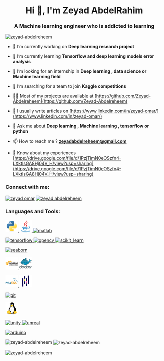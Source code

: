 <h1 align="center">Hi 👋, I'm Zeyad AbdelRahim</h1>
<h3 align="center">A Machine learning engineer who is addicted to learning</h3>

<p align="left"> <img src="https://komarev.com/ghpvc/?username=zeyad-abdelreheem&label=Profile%20views&color=0e75b6&style=flat" alt="zeyad-abdelreheem" /> </p>

- 🔭 I’m currently working on **Deep learning research project**

- 🌱 I’m currently learning **Tensorflow and deep learning models error analysis**

- 👯 I’m looking for an internship in **Deep learning , data science or Machine learning field**

- 🤝 I’m searching for a team to join **Kaggle competitions**

- 👨‍💻 Most of my projects are available at [https://github.com/Zeyad-Abdelreheem](https://github.com/Zeyad-Abdelreheem)

- 📝 I usually write articles on [https://www.linkedin.com/in/zeyad-omar/](https://www.linkedin.com/in/zeyad-omar/)

- 💬 Ask me about **Deep learning , Machine learning , tensorflow or python**

- 📫 How to reach me ? **zeyadabdelreheem@gmail.com**

- 📄 Know about my experiences [https://drive.google.com/file/d/1PzjTimN0eOSzfn4-LXktIsGA8Hj04V_H/view?usp=sharing](https://drive.google.com/file/d/1PzjTimN0eOSzfn4-LXktIsGA8Hj04V_H/view?usp=sharing)

<h3 align="left">Connect with me:</h3>
<p align="left">
<a href="https://linkedin.com/in/zeyad omar" target="blank"><img align="center" src="https://raw.githubusercontent.com/rahuldkjain/github-profile-readme-generator/master/src/images/icons/Social/linked-in-alt.svg" alt="zeyad omar" height="30" width="40" /></a>
<a href="https://kaggle.com/zeyad abdelreheem" target="blank"><img align="center" src="https://raw.githubusercontent.com/rahuldkjain/github-profile-readme-generator/master/src/images/icons/Social/kaggle.svg" alt="zeyad abdelreheem" height="30" width="40" /></a>
</p>

<h3 align="left">Languages and Tools:</h3>
<p align="left">

<a href="https://www.python.org" target="_blank" rel="noreferrer"> <img src="https://raw.githubusercontent.com/devicons/devicon/master/icons/python/python-original.svg" alt="python" width="40" height="40"/> </a><a href="https://www.java.com" target="_blank" rel="noreferrer"> <img src="https://raw.githubusercontent.com/devicons/devicon/master/icons/java/java-original.svg" alt="java" width="40" height="40"/> </a><a href="https://www.mathworks.com/" target="_blank" rel="noreferrer"> <img src="https://upload.wikimedia.org/wikipedia/commons/2/21/Matlab_Logo.png" alt="matlab" width="40" height="40"/> </a>

<a href="https://www.tensorflow.org" target="_blank" rel="noreferrer"> <img src="https://www.vectorlogo.zone/logos/tensorflow/tensorflow-icon.svg" alt="tensorflow" width="40" height="40"/> </a><a href="https://opencv.org/" target="_blank" rel="noreferrer"> <img src="https://www.vectorlogo.zone/logos/opencv/opencv-icon.svg" alt="opencv" width="40" height="40"/> </a><a href="https://scikit-learn.org/" target="_blank" rel="noreferrer"> <img src="https://upload.wikimedia.org/wikipedia/commons/0/05/Scikit_learn_logo_small.svg" alt="scikit_learn" width="40" height="40"/> </a>
  
<a href="https://seaborn.pydata.org/" target="_blank" rel="noreferrer"> <img src="https://seaborn.pydata.org/_images/logo-mark-lightbg.svg" alt="seaborn" width="40" height="40"/> </a>

<a href="https://aws.amazon.com" target="_blank" rel="noreferrer"> <img src="https://raw.githubusercontent.com/devicons/devicon/master/icons/amazonwebservices/amazonwebservices-original-wordmark.svg" alt="aws" width="40" height="40"/> </a><a href="https://www.docker.com/" target="_blank" rel="noreferrer"> <img src="https://raw.githubusercontent.com/devicons/devicon/master/icons/docker/docker-original-wordmark.svg" alt="docker" width="40" height="40"/> </a>

<a href="https://www.mysql.com/" target="_blank" rel="noreferrer"> <img src="https://raw.githubusercontent.com/devicons/devicon/master/icons/mysql/mysql-original-wordmark.svg" alt="mysql" width="40" height="40"/> </a><a href="https://pandas.pydata.org/" target="_blank" rel="noreferrer"> <img src="https://raw.githubusercontent.com/devicons/devicon/2ae2a900d2f041da66e950e4d48052658d850630/icons/pandas/pandas-original.svg" alt="pandas" width="40" height="40"/> </a>
  
<a href="https://git-scm.com/" target="_blank" rel="noreferrer"> <img src="https://www.vectorlogo.zone/logos/git-scm/git-scm-icon.svg" alt="git" width="40" height="40"/> </a> 
  

<a href="https://www.linux.org/" target="_blank" rel="noreferrer"> <img src="https://raw.githubusercontent.com/devicons/devicon/master/icons/linux/linux-original.svg" alt="linux" width="40" height="40"/> </a> 
  
   
<a href="https://unity.com/" target="_blank" rel="noreferrer"> <img src="https://www.vectorlogo.zone/logos/unity3d/unity3d-icon.svg" alt="unity" width="40" height="40"/> </a> <a href="https://unrealengine.com/" target="_blank" rel="noreferrer"> <img src="https://raw.githubusercontent.com/kenangundogan/fontisto/036b7eca71aab1bef8e6a0518f7329f13ed62f6b/icons/svg/brand/unreal-engine.svg" alt="unreal" width="40" height="40"/> </a>


  
<a href="https://www.arduino.cc/" target="_blank" rel="noreferrer"> <img src="https://cdn.worldvectorlogo.com/logos/arduino-1.svg" alt="arduino" width="40" height="40"/> </a></p>

<p><img align="left" src="https://github-readme-stats.vercel.app/api/top-langs?username=zeyad-abdelreheem&show_icons=true&locale=en&layout=compact" alt="zeyad-abdelreheem" /></p>

<p>&nbsp;<img align="center" src="https://github-readme-stats.vercel.app/api?username=zeyad-abdelreheem&show_icons=true&locale=en" alt="zeyad-abdelreheem" /></p>

<p><img align="center" src="https://github-readme-streak-stats.herokuapp.com/?user=zeyad-abdelreheem&" alt="zeyad-abdelreheem" /></p>
